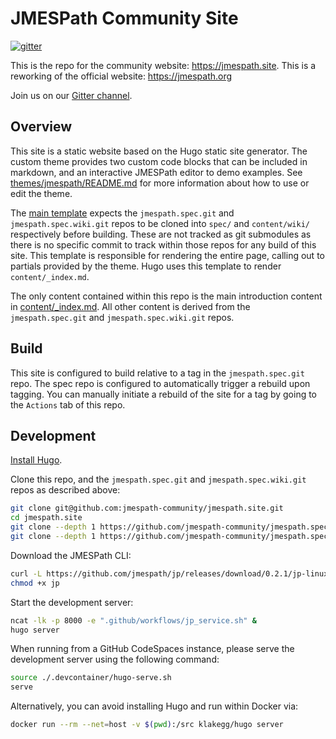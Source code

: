 # JMESPath Community Site

[![gitter](https://badges.gitter.im/Join%20Chat.svg)](https://gitter.im/jmespath/chat)

This is the repo for the community website: https://jmespath.site. This is a reworking of the official
website: https://jmespath.org

Join us on our [Gitter channel](https://gitter.im/jmespath/chat).

## Overview

This site is a static website based on the Hugo static site generator. The custom theme provides two custom code blocks that
can be included in markdown, and an interactive JMESPath editor to demo examples. 
See [themes/jmespath/README.md](themes/jmespath/README.md) for more information about how to use or edit the theme.

The [main template](layouts/index.html) expects the `jmespath.spec.git` and `jmespath.spec.wiki.git` repos to be cloned into `spec/`
and `content/wiki/` respectively before building. These are not tracked as git submodules as there is no specific commit
to track within those repos for any build of this site. This template is responsible for rendering the entire page, calling out to partials provided by the theme.
Hugo uses this template to render `content/_index.md`.

The only content contained within this repo is the main introduction content in [content/_index.md](content/_index.md).
All other content is derived from the `jmespath.spec.git` and `jmespath.spec.wiki.git` repos.

## Build

This site is configured to build relative to a tag in the `jmespath.spec.git` repo. The spec repo is configured to
automatically trigger a rebuild upon tagging. You can manually initiate a rebuild of the site for a tag by going to
the `Actions` tab of this repo.

## Development

[Install Hugo](https://gohugo.io/getting-started/installing/).

Clone this repo, and the `jmespath.spec.git` and `jmespath.spec.wiki.git` repos as described above:
```bash
git clone git@github.com:jmespath-community/jmespath.site.git
cd jmespath.site
git clone --depth 1 https://github.com/jmespath-community/jmespath.spec.git content/spec
git clone --depth 1 https://github.com/jmespath-community/jmespath.spec.wiki.git content/wiki
```

Download the JMESPath CLI:
```bash
curl -L https://github.com/jmespath/jp/releases/download/0.2.1/jp-linux-amd64 --output jp
chmod +x jp
```

Start the development server:
```bash
ncat -lk -p 8000 -e ".github/workflows/jp_service.sh" &
hugo server
```

When running from a GitHub CodeSpaces instance, please serve the development server using the following command:

```bash
source ./.devcontainer/hugo-serve.sh
serve 
```


Alternatively, you can avoid installing Hugo and run within Docker via:
```bash
docker run --rm --net=host -v $(pwd):/src klakegg/hugo server
```

